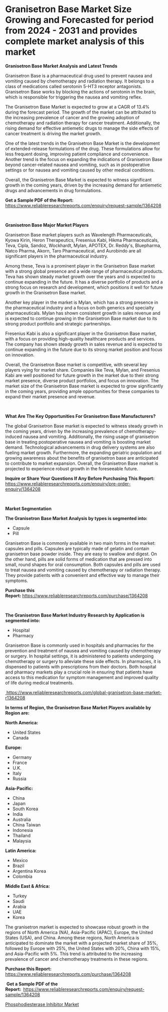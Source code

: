 <p><h1>Granisetron Base Market Size Growing and Forecasted for period from 2024 - 2031 and provides complete market analysis of this market</h1></p><p><strong>Granisetron Base Market Analysis and Latest Trends</strong></p>
<p><p>Granisetron Base is a pharmaceutical drug used to prevent nausea and vomiting caused by chemotherapy and radiation therapy. It belongs to a class of medications called serotonin 5-HT3 receptor antagonists. Granisetron Base works by blocking the actions of serotonin in the brain, which is responsible for triggering the nausea and vomiting reflex.</p><p>The Granisetron Base Market is expected to grow at a CAGR of 13.4% during the forecast period. The growth of the market can be attributed to the increasing prevalence of cancer and the growing adoption of chemotherapy and radiation therapy for cancer treatment. Additionally, the rising demand for effective antiemetic drugs to manage the side effects of cancer treatment is driving the market growth.</p><p>One of the latest trends in the Granisetron Base Market is the development of extended-release formulations of the drug. These formulations allow for less frequent dosing, improving patient compliance and convenience. Another trend is the focus on expanding the indications of Granisetron Base beyond cancer-related nausea and vomiting, such as in postoperative settings or for nausea and vomiting caused by other medical conditions.</p><p>Overall, the Granisetron Base Market is expected to witness significant growth in the coming years, driven by the increasing demand for antiemetic drugs and advancements in drug formulations.</p></p>
<p><strong>Get a Sample PDF of the Report:&nbsp;</strong> <a href="https://www.reliableresearchreports.com/enquiry/request-sample/1364208">https://www.reliableresearchreports.com/enquiry/request-sample/1364208</a></p>
<p>&nbsp;</p>
<p><strong>Granisetron Base Major Market Players</strong></p>
<p><p>Granisetron Base market players such as Wavelength Pharmaceuticals, Kyowa Kirin, Heron Therapeutics, Fresenius Kabi, Hikma Pharmaceuticals, Teva, Cipla, Sandoz, Wockhardt, Mylan, APOTEX, Dr. Reddy's, Bluepharma, Natco Pharma, Akorn, Taro Pharmaceutical, and Aurobindo are all significant players in the pharmaceutical industry. </p><p>Among these, Teva is a prominent player in the Granisetron Base market with a strong global presence and a wide range of pharmaceutical products. Teva has shown steady market growth over the years and is expected to continue expanding in the future. It has a diverse portfolio of products and a strong focus on research and development, which positions it well for future growth in the Granisetron Base market.</p><p>Another key player in the market is Mylan, which has a strong presence in the pharmaceutical industry and a focus on both generics and specialty pharmaceuticals. Mylan has shown consistent growth in sales revenue and is expected to continue growing in the Granisetron Base market due to its strong product portfolio and strategic partnerships.</p><p>Fresenius Kabi is also a significant player in the Granisetron Base market, with a focus on providing high-quality healthcare products and services. The company has shown steady growth in sales revenue and is expected to continue expanding in the future due to its strong market position and focus on innovation.</p><p>Overall, the Granisetron Base market is competitive, with several key players vying for market share. Companies like Teva, Mylan, and Fresenius Kabi are well positioned for future growth in the market due to their strong market presence, diverse product portfolios, and focus on innovation. The market size of the Granisetron Base market is expected to grow significantly in the coming years, providing ample opportunities for these companies to expand their market presence and revenue.</p></p>
<p>&nbsp;</p>
<p><strong>What Are The Key Opportunities For Granisetron Base Manufacturers?</strong></p>
<p><p>The global Granisetron Base market is expected to witness steady growth in the coming years, driven by the increasing prevalence of chemotherapy-induced nausea and vomiting. Additionally, the rising usage of granisetron base in treating postoperative nausea and vomiting is boosting market demand. Technological advancements in drug delivery systems are also fueling market growth. Furthermore, the expanding geriatric population and growing awareness about the benefits of granisetron base are anticipated to contribute to market expansion. Overall, the Granisetron Base market is projected to experience robust growth in the foreseeable future.</p></p>
<p><strong>Inquire or Share Your Questions If Any Before Purchasing This Report:</strong> <a href="https://www.reliableresearchreports.com/enquiry/pre-order-enquiry/1364208">https://www.reliableresearchreports.com/enquiry/pre-order-enquiry/1364208</a></p>
<p>&nbsp;</p>
<p><strong>Market Segmentation</strong></p>
<p><strong>The Granisetron Base Market Analysis by types is segmented into:</strong></p>
<p><ul><li>Capsule</li><li>Pill</li></ul></p>
<p><p>Granisetron Base is commonly available in two main forms in the market: capsules and pills. Capsules are typically made of gelatin and contain granisetron base powder inside. They are easy to swallow and digest. On the other hand, pills are solid forms of medication that are pressed into small, round shapes for oral consumption. Both capsules and pills are used to treat nausea and vomiting caused by chemotherapy or radiation therapy. They provide patients with a convenient and effective way to manage their symptoms.</p></p>
<p><strong>Purchase this Report:&nbsp;</strong><a href="https://www.reliableresearchreports.com/purchase/1364208">https://www.reliableresearchreports.com/purchase/1364208</a></p>
<p>&nbsp;</p>
<p><strong>The Granisetron Base Market Industry Research by Application is segmented into:</strong></p>
<p><ul><li>Hospital</li><li>Pharmacy</li></ul></p>
<p><p>Granisetron Base is commonly used in hospitals and pharmacies for the prevention and treatment of nausea and vomiting caused by chemotherapy or surgery. In hospital settings, it is administered to patients undergoing chemotherapy or surgery to alleviate these side effects. In pharmacies, it is dispensed to patients with prescriptions from their doctors. Both hospital and pharmacy markets play a crucial role in ensuring that patients have access to this medication for symptom management and improved quality of life during medical treatments.</p></p>
<p><a href="https://www.reliableresearchreports.com/global-granisetron-base-market-r1364208">&nbsp;https://www.reliableresearchreports.com/global-granisetron-base-market-r1364208</a></p>
<p><strong>In terms of Region, the Granisetron Base Market Players available by Region are:</strong></p>
<p>
    <p> <strong> North America: </strong>
        <ul>
            <li>United States</li>
            <li>Canada</li>
        </ul>
        </p> 
    <p> <strong> Europe: </strong>
        <ul>
            <li>Germany</li>
            <li>France</li>
            <li>U.K.</li>
            <li>Italy</li>
            <li>Russia</li>
        </ul>
        </p> 
    <p> <strong> Asia-Pacific: </strong>
        <ul>
            <li>China</li>
            <li>Japan</li>
            <li>South Korea</li>
            <li>India</li>
            <li>Australia</li>
            <li>China Taiwan</li>
            <li>Indonesia</li>
            <li>Thailand</li>
            <li>Malaysia</li>
        </ul>
        </p> 
    <p> <strong> Latin America: </strong>
        <ul>
            <li>Mexico</li>
            <li>Brazil</li>
            <li>Argentina Korea</li>
            <li>Colombia</li>
        </ul>
        </p> 
    <p> <strong> Middle East & Africa: </strong>
        <ul>
            <li>Turkey</li>
            <li>Saudi</li>
            <li>Arabia</li>
            <li>UAE</li>
            <li>Korea</li>
        </ul>
    </p>
    </p>
<p><p>The granisetron market is expected to showcase robust growth in the regions of North America (NA), Asia-Pacific (APAC), Europe, the United States (USA), and China. Among these regions, North America is anticipated to dominate the market with a projected market share of 35%, followed by Europe with 25%, the United States with 20%, China with 15%, and Asia-Pacific with 5%. This trend is attributed to the increasing prevalence of cancer and chemotherapy treatments in these regions.</p></p>
<p><strong>Purchase this Report: </strong><a href="https://www.reliableresearchreports.com/purchase/1364208">https://www.reliableresearchreports.com/purchase/1364208</a></p>
<p>&nbsp;<strong>Get a Sample PDF of the Report:&nbsp;&nbsp;</strong><a href="https://www.reliableresearchreports.com/enquiry/request-sample/1364208">https://www.reliableresearchreports.com/enquiry/request-sample/1364208</a></p>
<p><strong></strong></p>
<p><p><a href="https://github.com/RoccoManning/Market-Research-Report-List-4/blob/main/phosphodiesterase-inhibitor-market.md">Phosphodiesterase Inhibitor Market</a></p></p>